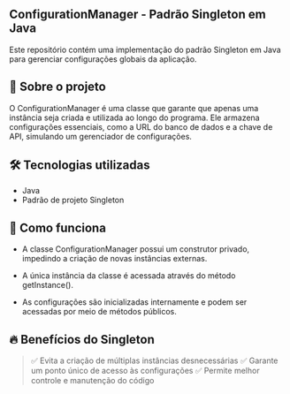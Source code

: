 ## ConfigurationManager - Padrão Singleton em Java

Este repositório contém uma implementação do padrão Singleton em Java para gerenciar configurações globais da aplicação.

<h2>📌 Sobre o projeto</h2>

O ConfigurationManager é uma classe que garante que apenas uma instância seja criada e utilizada ao longo do programa. Ele armazena configurações essenciais, como a URL do banco de dados e a chave de API, simulando um gerenciador de configurações.

<h2>🛠️ Tecnologias utilizadas</h2>

- Java
- Padrão de projeto Singleton
  
<h2>🚀 Como funciona</h2>

- A classe ConfigurationManager possui um construtor privado, impedindo a criação de novas instâncias externas.

- A única instância da classe é acessada através do método getInstance().

- As configurações são inicializadas internamente e podem ser acessadas por meio de métodos públicos.

<h2>🔥 Benefícios do Singleton</h2>

> ✅ Evita a criação de múltiplas instâncias desnecessárias
> ✅ Garante um ponto único de acesso às configurações
> ✅ Permite melhor controle e manutenção do código
